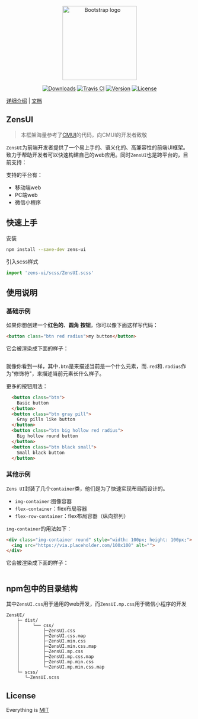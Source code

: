 <p align="center">
  <a href="https://github.com/ZensFE/ZensUI">
    <img src="http://cdn.zens.asia/cms/img/1537356182e28014bc.png" alt="Bootstrap logo" width=200 height=200>
  </a>
  <p align="center">
    <a href="https://npmcharts.com/compare/zens-ui?minimal=true"><img src="https://img.shields.io/npm/dm/zens-ui.svg" alt="Downloads"></a>
    <a href="https://travis-ci.com/ZensFE/ZensUI"><img src="https://api.travis-ci.com/ZensFE/ZensUI.svg?branch=master" alt="Travis CI"></a>
    <a href="https://www.npmjs.com/package/zens-ui"><img src="https://img.shields.io/npm/v/zens-ui.svg" alt="Version"></a>
    <a href="https://www.npmjs.com/package/zens-ui"><img src="https://img.shields.io/npm/l/zens-ui.svg" alt="License"></a>
  </p>
</p>

[详细介绍](/docs/intro/introduction.md) | [文档](#)  

## ZensUI
>本框架海量参考了[CMUI](https://github.com/tgoufe/CyanMapleDesign)的代码，向CMUI的开发者致敬

`ZensUI`为前端开发者提供了一个易上手的、语义化的、高兼容性的前端UI框架。致力于帮助开发者可以快速构建自己的web应用。同时`ZensUI`也是跨平台的，目前支持：

支持的平台有：
 * 移动端web
 * PC端web
 * 微信小程序


## 快速上手
安装
```bash
npm install --save-dev zens-ui
```

引入scss样式
```javascript
import 'zens-ui/scss/ZensUI.scss'
```

## 使用说明

### 基础示例

如果你想创建一个**红色的**、**圆角** **按钮**，你可以像下面这样写代码：
```html
<button class="btn red radius">my button</button>
```
它会被渲染成下面的样子：
<div>
    <img src="http://cdn.zens.asia/cms/img/153924359633b20949.png" alt="">
</div>

就像你看到一样，其中`.btn`是来描述当前是一个什么元素，而`.red`和`.radius`作为"修饰符"，来描述当前元素长什么样子。

更多的按钮用法：
<img src="http://cdn.zens.asia/cms/img/153924951268d8a270.png" alt="">

```html
  <button class="btn">
    Basic button
  </button>
  <button class="btn gray pill">
    Gray pills like button
  </button>
  <button class="btn big hollow red radius">
    Big hollow round button
  </button>
  <button class="btn black small">
    Small black button
  </button>
```

### 其他示例
`Zens UI`封装了几个`container`类，他们是为了快速实现布局而设计的。
 - `img-container`:图像容器
 - `flex-container`：flex布局容器
 - `flex-row-container`：flex布局容器（纵向排列）
 
 `img-container`的用法如下：
 ```html
 <div class="img-container round" style="width: 100px; height: 100px;">
   <img src="https://via.placeholder.com/100x100" alt="">
 </div>
 ```
它会被渲染成下面的样子：
<div>
    <img src="http://cdn.zens.asia/cms/img/1539248296095ca1c6.png" alt="">
</div>

## npm包中的目录结构
其中`ZensUI.css`用于通用的web开发，而`ZensUI.mp.css`用于微信小程序的开发
```
ZensUI/
    ├─ dist/                                           
    │     └── css/                      
    │         ├─ZensUI.css 
    │         ├─ZensUI.css.map
    │         ├─ZensUI.min.css
    │         ├─ZensUI.min.css.map 
    │         ├─ZensUI.mp.css
    │         ├─ZensUI.mp.css.map
    │         ├─ZensUI.mp.min.css
    │         └─ZensUI.mp.min.css.map    
    └─ scss/ 
       └─ZensUI.scss  
```

## License
Everything is [MIT](https://en.wikipedia.org/wiki/MIT_License)
